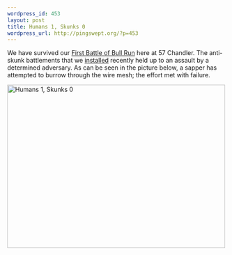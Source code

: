 ```yaml
--- 
wordpress_id: 453
layout: post
title: Humans 1, Skunks 0
wordpress_url: http://pingswept.org/?p=453
---
```

We have survived our <a href="http://en.wikipedia.org/wiki/First_Battle_of_Bull_Run">First Battle of Bull Run</a> here at 57 Chandler. The anti-skunk battlements that we <a href="http://pingswept.org/2009/06/01/opening-salvo-in-the-great-skunk-war-of-2009/">installed</a> recently held up to an assault by a determined adversary. As can be seen in the picture below, a sapper has attempted to burrow through the wire mesh; the effort met with failure.

<a href="http://www.flickr.com/photos/pingswept/3621723697/" title="Humans 1, Skunks 0 by Brandon Stafford, on Flickr"><img src="http://farm3.static.flickr.com/2467/3621723697_1a1cf7ed6d.jpg" width="500" height="375" alt="Humans 1, Skunks 0" /></a>
